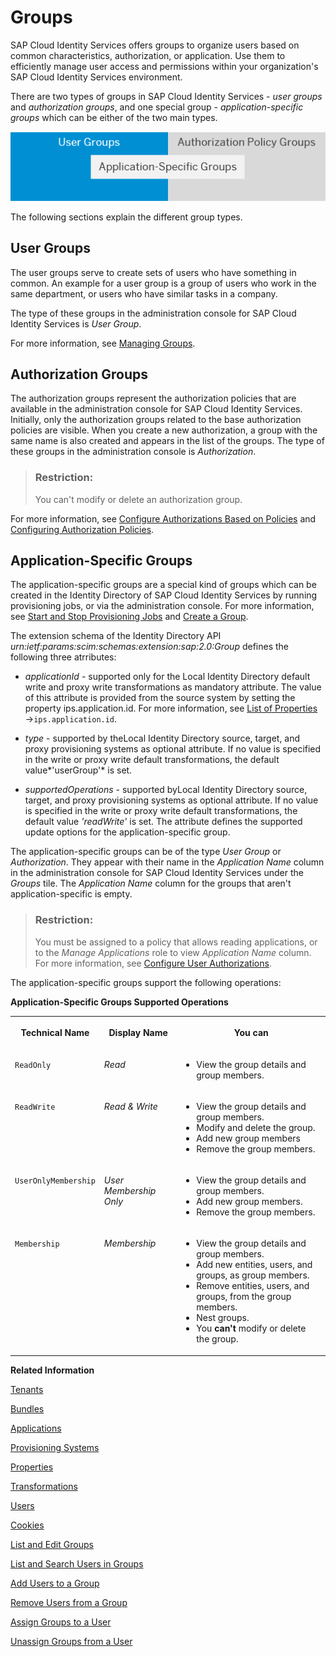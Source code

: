 <!-- loiod93be69816ac4d0c9b972895f2b6a46f -->

# Groups

SAP Cloud Identity Services offers groups to organize users based on common characteristics, authorization, or application. Use them to efficiently manage user access and permissions within your organization's SAP Cloud Identity Services environment.

There are two types of groups in SAP Cloud Identity Services - *user groups* and *authorization groups*, and one special group - *application-specific groups* which can be either of the two main types.

![](images/Groups_1087fb8.png)

The following sections explain the different group types.



<a name="loiod93be69816ac4d0c9b972895f2b6a46f__section_zjk_h5z_lbc"/>

## User Groups

The user groups serve to create sets of users who have something in common. An example for a user group is a group of users who work in the same department, or users who have similar tasks in a company.

The type of these groups in the administration console for SAP Cloud Identity Services is *User Group*.

For more information, see [Managing Groups](Operation-Guide/managing-groups-ddd067c.md).



<a name="loiod93be69816ac4d0c9b972895f2b6a46f__section_ug2_35z_lbc"/>

## Authorization Groups

The authorization groups represent the authorization policies that are available in the administration console for SAP Cloud Identity Services. Initially, only the authorization groups related to the base authorization policies are visible. When you create a new authorization, a group with the same name is also created and appears in the list of the groups. The type of these groups in the administration console is *Authorization*.

> ### Restriction:  
> You can't modify or delete an authorization group.

For more information, see [Configure Authorizations Based on Policies](Operation-Guide/configure-authorizations-based-on-policies-08fea39.md) and [Configuring Authorization Policies](Operation-Guide/configuring-authorization-policies-982ac5f.md).



<a name="loiod93be69816ac4d0c9b972895f2b6a46f__section_zwy_35z_lbc"/>

## Application-Specific Groups

The application-specific groups are a special kind of groups which can be created in the Identity Directory of SAP Cloud Identity Services by running provisioning jobs, or via the administration console. For more information, see [Start and Stop Provisioning Jobs](Operation-Guide/start-and-stop-provisioning-jobs-531a261.md) and [Create a Group](Operation-Guide/create-a-group-b1b638d.md).

The extension schema of the Identity Directory API *urn:ietf:params:scim:schemas:extension:sap:2.0:Group* defines the following three atrributes:

-   *applicationId* - supported only for the Local Identity Directory default write and proxy write transformations as mandatory attribute. The value of this attribute is provided from the source system by setting the property ips.application.id. For more information, see [List of Properties](list-of-properties-d6f3577.md) →`ips.application.id`.

-   *type* - supported by theLocal Identity Directory source, target, and proxy provisioning systems as optional attribute. If no value is specified in the write or proxy write default transformations, the default value*'userGroup'* is set.

-   *supportedOperations* - supported byLocal Identity Directory source, target, and proxy provisioning systems as optional attribute. If no value is specified in the write or proxy write default transformations, the default value *'readWrite'* is set. The attribute defines the supported update options for the application-specific group.


The application-specific groups can be of the type *User Group* or *Authorization*. They appear with their name in the *Application Name* column in the administration console for SAP Cloud Identity Services under the *Groups* tile. The *Application Name* column for the groups that aren't application-specific is empty.

> ### Restriction:  
> You must be assigned to a policy that allows reading applications, or to the *Manage Applications* role to view *Application Name* column. For more information, see [Configure User Authorizations](Operation-Guide/configure-user-authorizations-424b64c.md).

The application-specific groups support the following operations:

**Application-Specific Groups Supported Operations**


<table>
<tr>
<th valign="top">

Technical Name

</th>
<th valign="top">

Display Name

</th>
<th valign="top">

You can

</th>
</tr>
<tr>
<td valign="top">

`ReadOnly`

</td>
<td valign="top">

*Read*

</td>
<td valign="top">

-   View the group details and group members.



</td>
</tr>
<tr>
<td valign="top">

`ReadWrite`

</td>
<td valign="top">

*Read & Write*

</td>
<td valign="top">

-   View the group details and group members.
-   Modify and delete the group.
-   Add new group members
-   Remove the group members.



</td>
</tr>
<tr>
<td valign="top">

`UserOnlyMembership`

</td>
<td valign="top">

*User Membership Only*

</td>
<td valign="top">

-   View the group details and group members.
-   Add new group members.
-   Remove the group members.



</td>
</tr>
<tr>
<td valign="top">

`Membership`

</td>
<td valign="top">

*Membership*

</td>
<td valign="top">

-   View the group details and group members.
-   Add new entities, users, and groups, as group members.
-   Remove entities, users, and groups, from the group members.
-   Nest groups.
-   You **can't** modify or delete the group.



</td>
</tr>
</table>

**Related Information**  


[Tenants](tenants-93160eb.md "A tenant refers to your (customer-specific) instance of SAP Cloud Identity Services. It's delivered to you as part of a bundle with an SAP cloud solution or as part of a self-service request in SAP BTP cockpit.")

[Bundles](bundles-25b65a4.md "A bundle is a group of preconfigured products and services which are sold together.")

[Applications](applications-404a11c.md "An application is associated with a consumer of Identity Authentication as an identity provider. This consumer could be for example an SAP cloud solution, a third-party application, SAP BTP subaccount, or the SAP Cloud Identity Services administration console.")

[Provisioning Systems](provisioning-systems-15da6af.md "Identity Provisioning provides connectors to various business applications for provisioning and deprovisioning of users and groups. These business applications are set up as provisioning systems in the administration console of SAP Cloud Identity Services.")

[Properties](properties-e92c1aa.md "Properties hold the configuration of a provisioning system.")

[Transformations](transformations-81f5204.md "Transformations help you transform user and group attributes from the data model of the source system to the data model of the target system.")

[Users](users-70e95d1.md "Users in SAP Cloud Identity Services fall into two categories: administrators and end users.")

[Cookies](cookies-e60fd04.md "")

[List and Edit Groups](Operation-Guide/list-and-edit-groups-5e8a55c.md "As a tenant administrator, you can list and edit information about the groups in a tenant in the administration console for SAP Cloud Identity Services.")

[List and Search Users in Groups](Operation-Guide/list-and-search-users-in-groups-4ac340a.md "As a tenant administrator, you can list and view information about the users in a group in a tenant in the administration console for SAP Cloud Identity Services.")

[Add Users to a Group](Operation-Guide/add-users-to-a-group-d2e1a01.md "As a tenant administrator, you can add one or more users created for a specific tenant to a group via the administration console for SAP Cloud Identity Services.")

[Remove Users from a Group](Operation-Guide/remove-users-from-a-group-301fdb7.md "As a tenant administrator, you can remove one, more than one, or all users added to a group via the administration console for SAP Cloud Identity Services.")

[Assign Groups to a User](Operation-Guide/assign-groups-to-a-user-bfdeb9c.md "As a tenant administrator, you can assign one or more groups created for a specific tenant to a user via the administration console for SAP Cloud Identity Services.")

[Unassign Groups from a User](Operation-Guide/unassign-groups-from-a-user-4353735.md "As a tenant administrator, you can unassign one or more groups that are assigned to a user via the administration console for SAP Cloud Identity Services.")

